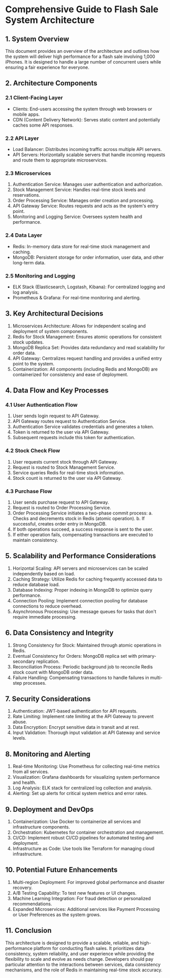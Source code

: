 # Comprehensive Guide to Flash Sale System Architecture

## 1. System Overview

This document provides an overview of the architecture and outlines how the system will deliver high performance for a flash sale involving 1,000 iPhones. It is designed to handle a large number of concurrent users while ensuring a fair experience for everyone.

## 2. Architecture Components

### 2.1 Client-Facing Layer
- Clients: End-users accessing the system through web browsers or mobile apps.
- CDN (Content Delivery Network): Serves static content and potentially caches some API responses.

### 2.2 API Layer
- Load Balancer: Distributes incoming traffic across multiple API servers.
- API Servers: Horizontally scalable servers that handle incoming requests and route them to appropriate microservices.

### 2.3 Microservices
1. Authentication Service: Manages user authentication and authorization.
2. Stock Management Service: Handles real-time stock levels and reservations.
3. Order Processing Service: Manages order creation and processing.
4. API Gateway Service: Routes requests and acts as the system's entry point.
5. Monitoring and Logging Service: Oversees system health and performance.

### 2.4 Data Layer
- Redis: In-memory data store for real-time stock management and caching.
- MongoDB: Persistent storage for order information, user data, and other long-term data.

### 2.5 Monitoring and Logging
- ELK Stack (Elasticsearch, Logstash, Kibana): For centralized logging and log analysis.
- Prometheus & Grafana: For real-time monitoring and alerting.

## 3. Key Architectural Decisions

1. Microservices Architecture: Allows for independent scaling and deployment of system components.
2. Redis for Stock Management: Ensures atomic operations for consistent stock updates.
3. MongoDB Replica Set: Provides data redundancy and read scalability for order data.
4. API Gateway: Centralizes request handling and provides a unified entry point to the system.
5. Containerization: All components (including Redis and MongoDB) are containerized for consistency and ease of deployment.

## 4. Data Flow and Key Processes

### 4.1 User Authentication Flow
1. User sends login request to API Gateway.
2. API Gateway routes request to Authentication Service.
3. Authentication Service validates credentials and generates a token.
4. Token is returned to the user via API Gateway.
5. Subsequent requests include this token for authentication.

### 4.2 Stock Check Flow
1. User requests current stock through API Gateway.
2. Request is routed to Stock Management Service.
3. Service queries Redis for real-time stock information.
4. Stock count is returned to the user via API Gateway.

### 4.3 Purchase Flow
1. User sends purchase request to API Gateway.
2. Request is routed to Order Processing Service.
3. Order Processing Service initiates a two-phase commit process:
   a. Checks and decrements stock in Redis (atomic operation).
   b. If successful, creates order entry in MongoDB.
4. If both operations succeed, a success response is sent to the user.
5. If either operation fails, compensating transactions are executed to maintain consistency.

## 5. Scalability and Performance Considerations

1. Horizontal Scaling: API servers and microservices can be scaled independently based on load.
2. Caching Strategy: Utilize Redis for caching frequently accessed data to reduce database load.
3. Database Indexing: Proper indexing in MongoDB to optimize query performance.
4. Connection Pooling: Implement connection pooling for database connections to reduce overhead.
5. Asynchronous Processing: Use message queues for tasks that don't require immediate processing.

## 6. Data Consistency and Integrity

1. Strong Consistency for Stock: Maintained through atomic operations in Redis.
2. Eventual Consistency for Orders: MongoDB replica set with primary-secondary replication.
3. Reconciliation Process: Periodic background job to reconcile Redis stock count with MongoDB order data.
4. Failure Handling: Compensating transactions to handle failures in multi-step processes.

## 7. Security Considerations

1. Authentication: JWT-based authentication for API requests.
2. Rate Limiting: Implement rate limiting at the API Gateway to prevent abuse.
3. Data Encryption: Encrypt sensitive data in transit and at rest.
4. Input Validation: Thorough input validation at API Gateway and service levels.

## 8. Monitoring and Alerting

1. Real-time Monitoring: Use Prometheus for collecting real-time metrics from all services.
2. Visualization: Grafana dashboards for visualizing system performance and health.
3. Log Analysis: ELK stack for centralized log collection and analysis.
4. Alerting: Set up alerts for critical system metrics and error rates.

## 9. Deployment and DevOps

1. Containerization: Use Docker to containerize all services and infrastructure components.
2. Orchestration: Kubernetes for container orchestration and management.
3. CI/CD: Implement robust CI/CD pipelines for automated testing and deployment.
4. Infrastructure as Code: Use tools like Terraform for managing cloud infrastructure.

## 10. Potential Future Enhancements

1. Multi-region Deployment: For improved global performance and disaster recovery.
2. A/B Testing Capability: To test new features or UI changes.
3. Machine Learning Integration: For fraud detection or personalized recommendations.
4. Expanded Microservices: Additional services like Payment Processing or User Preferences as the system grows.

## 11. Conclusion

This architecture is designed to provide a scalable, reliable, and high-performance platform for conducting flash sales. It prioritizes data consistency, system reliability, and user experience while providing the flexibility to scale and evolve as needs change. Developers should pay particular attention to the interactions between services, data consistency mechanisms, and the role of Redis in maintaining real-time stock accuracy.

